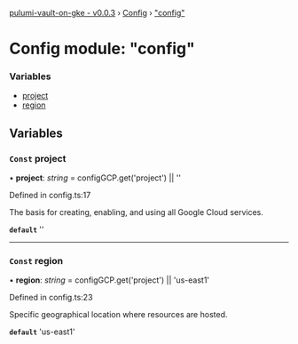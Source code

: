 [pulumi-vault-on-gke - v0.0.3](../../README.md) › [Config](../README.md) › ["config"](_config_.md)

# Config module: "config"

### Variables

* [project](_config_.md#const-project)
* [region](_config_.md#const-region)

## Variables

### `Const` project

• **project**: *string* = configGCP.get('project') || ''

Defined in config.ts:17

The basis for creating, enabling, and using all Google Cloud services.

**`default`** ''

___

### `Const` region

• **region**: *string* = configGCP.get('project') || 'us-east1'

Defined in config.ts:23

Specific geographical location where resources are hosted.

**`default`** 'us-east1'
